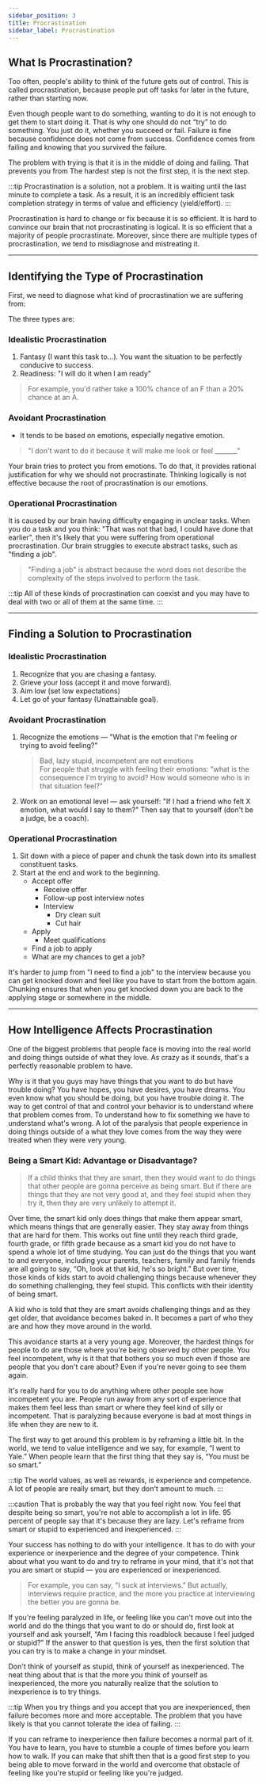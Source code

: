 ```yaml
---
sidebar_position: 3
title: Procrastination
sidebar_label: Procrastination
---
```


## What Is Procrastination?
Too often, people's ability to think of the future gets out of control. This is called procrastination, because people put off tasks for later in the future, rather than starting now.

Even though people want to do something, wanting to do it is not enough to get them to start doing it. That is why one should do not “try” to do something. You just do it, whether you succeed or fail. Failure is fine because confidence does not come from success. Confidence comes from failing and knowing that you survived the failure.

The problem with trying is that it is in the middle of doing and failing. That prevents you from The hardest step is not the first step, it is the next step.

:::tip
Procrastination is a solution, not a problem. It is waiting until the last minute to complete a task. As a result, it is an incredibly efficient task completion strategy in terms of value and efficiency (yield/effort).
:::

Procrastination is hard to change or fix because it is so efficient. It is hard to convince our brain that not procrastinating is logical. It is so efficient that a majority of people procrastinate. Moreover, since there are multiple types of procrastination, we tend to misdiagnose and mistreating it.

---

## Identifying the Type of Procrastination
First, we need to diagnose what kind of procrastination we are suffering from:

The three types are:

### Idealistic Procrastination
1. Fantasy (I want this task to...). You want the situation to be perfectly conducive to success.
2. Readiness: "I will do it when I am ready"

> For example, you'd rather take a 100% chance of an F than a 20% chance at an A.

### Avoidant Procrastination
* It tends to be based on emotions, especially negative emotion.

> "I don't want to do it because it will make me look or feel _______"

Your brain tries to protect you from emotions. To do that, it provides rational justification for why we should not procrastinate. Thinking logically is not effective because the root of procrastination is our emotions.

### Operational Procrastination
It is caused by our brain having difficulty engaging in unclear tasks. When you do a task and you think: "That was not that bad, I could have done that earlier", then it's likely that you were suffering from operational procrastination. Our brain struggles to execute abstract tasks, such as "finding a job".

> "Finding a job" is abstract because the word does not describe the complexity of the steps involved to perform the task.

:::tip
All of these kinds of procrastination can coexist and you may have to deal with two or all of them at the same time.
:::

---

## Finding a Solution to Procrastination
### Idealistic Procrastination
1. Recognize that you are chasing a fantasy.
2. Grieve your loss (accept it and move forward).
3. Aim low (set low expectations)
4. Let go of your fantasy (Unattainable goal).

### Avoidant Procrastination
1. Recognize the emotions — "What is the emotion that I'm feeling or trying to avoid feeling?"
    > Bad, lazy stupid, incompetent are not emotions  
    > For people that struggle with feeling their emotions: "what is the consequence I'm trying to avoid? How would someone who is in that situation feel?"
2. Work on an emotional level — ask yourself: "If I had a friend who felt X emotion, what would I say to them?" Then say that to yourself (don't be a judge, be a coach).

### Operational Procrastination
1. Sit down with a piece of paper and chunk the task down into its smallest constituent tasks.
2. Start at the end and work to the beginning.
    * Accept offer
        * Receive offer
        * Follow-up post interview notes
        * Interview
            * Dry clean suit
            * Cut hair
    * Apply
        * Meet qualifications
    * Find a job to apply
    * What are my chances to get a job?

It's harder to jump from "I need to find a job" to the interview because you can get knocked down and feel like you have to start from the bottom again. Chunking ensures that when you get knocked down you are back to the applying stage or somewhere in the middle.

---

## How Intelligence Affects Procrastination
One of the biggest problems that people face is moving into the real world and doing things outside of what they love. As crazy as it sounds, that's a perfectly reasonable problem to have.

Why is it that you guys may have things that you want to do but have trouble doing? You have hopes, you have desires, you have dreams. You even know what you should be doing, but you have trouble doing it. The way to get control of that and control your behavior is to understand where that problem comes from. To understand how to fix something we have to understand what's wrong. A lot of the paralysis that people experience in doing things outside of a what they love comes from the way they were treated when they were very young.

### Being a Smart Kid: Advantage or Disadvantage?
> If a child thinks that they are smart, then they would want to do things that other people are gonna perceive as being smart. But if there are things that they are not very good at, and they feel stupid when they try it, then they are very unlikely to attempt it.

Over time, the smart kid only does things that make them appear smart, which means things that are generally easier. They stay away from things that are hard for them. This works out fine until they reach third grade, fourth grade, or fifth grade because as a smart kid you do not have to spend a whole lot of time studying. You can just do the things that you want to and everyone, including your parents, teachers, family and family friends are all going to say, “Oh, look at that kid, he's so bright.” But over time, those kinds of kids start to avoid challenging things because whenever they do something challenging, they feel stupid. This conflicts with their identity of being smart.

A kid who is told that they are smart avoids challenging things and as they get older, that avoidance becomes baked in. It becomes a part of who they are and how they move around in the world.

This avoidance starts at a very young age. Moreover, the hardest things for people to do are those where you're being observed by other people. You feel incompetent, why is it that that bothers you so much even if those are people that you don't care about? Even if you're never going to see them again.

It's really hard for you to do anything where other people see how incompetent you are. People run away from any sort of experience that makes them feel less than smart or where they feel kind of silly or incompetent. That is paralyzing because everyone is bad at most things in life when they are new to it.

The first way to get around this problem is by reframing a little bit. In the world, we tend to value intelligence and we say, for example, “I went to Yale.” When people learn that the first thing that they say is, “You must be so smart.”

:::tip
The world values, as well as rewards, is experience and competence. A lot of people are really smart, but they don't amount to much.
:::

:::caution
That is probably the way that you feel right now. You feel that despite being so smart, you're not able to accomplish a lot in life. 95 percent of people say that it's because they are lazy. Let's reframe from smart or stupid to experienced and inexperienced.
:::

Your success has nothing to do with your intelligence. It has to do with your experience or inexperience and the degree of your competence. Think about what you want to do and try to reframe in your mind, that it's not that you are smart or stupid — you are experienced or inexperienced.

> For example, you can say, "I suck at interviews.” But actually, interviews require practice, and the more you practice at interviewing the better you are gonna be.

If you're feeling paralyzed in life, or feeling like you can't move out into the world and do the things that you want to do or should do, first look at yourself and ask yourself, “Am I facing this roadblock because I feel judged or stupid?” If the answer to that question is yes, then the first solution that you can try is to make a change in your mindset.

Don't think of yourself as stupid, think of yourself as inexperienced. The neat thing about that is that the more you think of yourself as inexperienced, the more you naturally realize that the solution to inexperience is to try things.

:::tip
When you try things and you accept that you are inexperienced, then failure becomes more and more acceptable. The problem that you have likely is that you cannot tolerate the idea of failing.
:::

If you can reframe to inexperience then failure becomes a normal part of it. You have to learn, you have to stumble a couple of times before you learn how to walk. If you can make that shift then that is a good first step to you being able to move forward in the world and overcome that obstacle of feeling like you're stupid or feeling like you're judged.